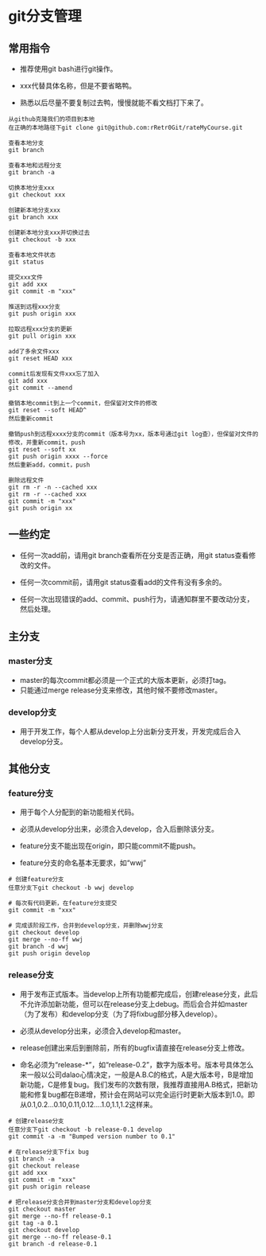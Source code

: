 # git分支管理

## 常用指令

+ 推荐使用git bash进行git操作。

+ xxx代替具体名称，但是不要省略鸭。

+ 熟悉以后尽量不要复制过去鸭，慢慢就能不看文档打下来了。

```
从github克隆我们的项目到本地
在正确的本地路径下git clone git@github.com:rRetr0Git/rateMyCourse.git

查看本地分支
git branch

查看本地和远程分支
git branch -a

切换本地分支xxx
git checkout xxx

创建新本地分支xxx
git branch xxx

创建新本地分支xxx并切换过去
git checkout -b xxx

查看本地文件状态
git status

提交xxx文件
git add xxx
git commit -m "xxx"

推送到远程xxx分支
git push origin xxx

拉取远程xxx分支的更新
git pull origin xxx
```

```
add了多余文件xxx
git reset HEAD xxx

commit后发现有文件xxx忘了加入
git add xxx
git commit --amend

撤销本地commit到上一个commit，但保留对文件的修改
git reset --soft HEAD^
然后重新commit

撤销push到远程xxxx分支的commit（版本号为xx，版本号通过git log查），但保留对文件的修改，并重新commit，push
git reset --soft xx
git push origin xxxx --force 
然后重新add，commit，push

删除远程文件
git rm -r -n --cached xxx
git rm -r --cached xxx
git commit -m "xxx"
git push origin xx
```


## 一些约定

+ 任何一次add前，请用git branch查看所在分支是否正确，用git status查看修改的文件。

+ 任何一次commit前，请用git status查看add的文件有没有多余的。

+ 任何一次出现错误的add、commit、push行为，请通知群里不要改动分支，然后处理。

## 主分支

### master分支

+ master的每次commit都必须是一个正式的大版本更新，必须打tag。
+ 只能通过merge release分支来修改，其他时候不要修改master。

### develop分支

+ 用于开发工作，每个人都从develop上分出新分支开发，开发完成后合入develop分支。

## 其他分支

### feature分支

+ 用于每个人分配到的新功能相关代码。

+ 必须从develop分出来，必须合入develop，合入后删除该分支。

+ feature分支不能出现在origin，即只能commit不能push。

+ feature分支的命名基本无要求，如“wwj”

```
# 创建feature分支
任意分支下git checkout -b wwj develop

# 每次有代码更新，在feature分支提交
git commit -m "xxx"

# 完成该阶段工作，合并到develop分支，并删除wwj分支
git checkout develop
git merge --no-ff wwj
git branch -d wwj
git push origin develop
```

### release分支

+ 用于发布正式版本。当develop上所有功能都完成后，创建release分支，此后不允许添加新功能，但可以在release分支上debug。而后会合并如master（为了发布）和develop分支（为了将fixbug部分移入develop）。

+ 必须从develop分出来，必须合入develop和master。

+ release创建出来后到删除前，所有的bugfix请直接在release分支上修改。

+ 命名必须为“release-\*”，如“release-0.2”，数字为版本号。版本号具体怎么来一般以公司dalao心情决定，一般是A.B.C的格式，A是大版本号，B是增加新功能，C是修复bug。我们发布的次数有限，我推荐直接用A.B格式，把新功能和修复bug都在B递增，预计会在网站可以完全运行时更新大版本到1.0。即从0.1,0.2...0.10,0.11,0.12....1.0,1.1,1.2这样来。

```
# 创建release分支
任意分支下git checkout -b release-0.1 develop
git commit -a -m "Bumped version number to 0.1"

# 在release分支下fix bug
git branch -a
git checkout release
git add xxx
git commit -m "xxx"
git push origin release

# 把release分支合并到master分支和develop分支
git checkout master
git merge --no-ff release-0.1
git tag -a 0.1
git checkout develop
git merge --no-ff release-0.1
git branch -d release-0.1
```

